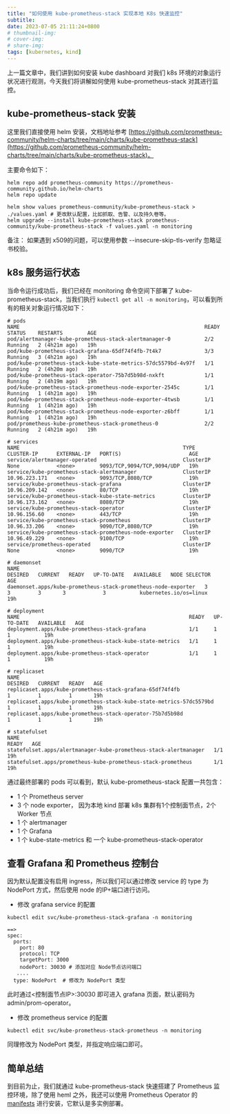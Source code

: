 ```yaml
---
title: "如何使用 kube-prometheus-stack 实现本地 K8s 快速监控"
subtitle: 
date: 2023-07-05 21:11:24+0800
# thumbnail-img: 
# cover-img: 
# share-img: 
tags: [kubernetes, kind]
---
```


上一篇文章中，我们讲到如何安装 kube dashboard 对我们 k8s 环境的对象运行状况进行观测，今天我们将讲解如何使用 kube-prometheus-stack 对其进行监控。

## kube-prometheus-stack 安装

这里我们直接使用 helm 安装，文档地址参考 [https://github.com/prometheus-community/helm-charts/tree/main/charts/kube-prometheus-stack](https://github.com/prometheus-community/helm-charts/tree/main/charts/kube-prometheus-stack)。

主要命令如下：

```
helm repo add prometheus-community https://prometheus-community.github.io/helm-charts
helm repo update

helm show values prometheus-community/kube-prometheus-stack > ./values.yaml # 更改默认配置，比如抓取、告警、以及持久卷等。
helm upgrade --install kube-prometheus-stack prometheus-community/kube-prometheus-stack -f values.yaml -n monitoring
```

备注： 如果遇到 x509的问题，可以使用参数 --insecure-skip-tls-verify 忽略证书校验。

## k8s 服务运行状态

当命令运行成功后，我们已经在 monitoring 命令空间下部署了 kube-prometheus-stack，当我们执行 `kubectl get all -n monitoring`，可以看到所有的相关对象运行情况如下：

```
# pods
NAME                                                            READY   STATUS    RESTARTS        AGE
pod/alertmanager-kube-prometheus-stack-alertmanager-0           2/2     Running   2 (4h21m ago)   19h
pod/kube-prometheus-stack-grafana-65df74f4fb-7t4k7              3/3     Running   3 (4h21m ago)   19h
pod/kube-prometheus-stack-kube-state-metrics-57dc5579bd-4v97f   1/1     Running   2 (4h20m ago)   19h
pod/kube-prometheus-stack-operator-75b7d5b98d-nxkft             1/1     Running   2 (4h19m ago)   19h
pod/kube-prometheus-stack-prometheus-node-exporter-2545c        1/1     Running   1 (4h21m ago)   19h
pod/kube-prometheus-stack-prometheus-node-exporter-4twsb        1/1     Running   1 (4h21m ago)   19h
pod/kube-prometheus-stack-prometheus-node-exporter-z6bff        1/1     Running   1 (4h21m ago)   19h
pod/prometheus-kube-prometheus-stack-prometheus-0               2/2     Running   2 (4h21m ago)   19h

# services
NAME                                                     TYPE        CLUSTER-IP      EXTERNAL-IP   PORT(S)                      AGE
service/alertmanager-operated                            ClusterIP   None            <none>        9093/TCP,9094/TCP,9094/UDP   19h
service/kube-prometheus-stack-alertmanager               ClusterIP   10.96.223.171   <none>        9093/TCP,8080/TCP            19h
service/kube-prometheus-stack-grafana                    ClusterIP   10.96.209.142   <none>        80/TCP                       19h
service/kube-prometheus-stack-kube-state-metrics         ClusterIP   10.96.173.162   <none>        8080/TCP                     19h
service/kube-prometheus-stack-operator                   ClusterIP   10.96.156.60    <none>        443/TCP                      19h
service/kube-prometheus-stack-prometheus                 ClusterIP   10.96.33.206    <none>        9090/TCP,8080/TCP            19h
service/kube-prometheus-stack-prometheus-node-exporter   ClusterIP   10.96.49.229    <none>        9100/TCP                     19h
service/prometheus-operated                              ClusterIP   None            <none>        9090/TCP                     19h

# daemonset
NAME                                                            DESIRED   CURRENT   READY   UP-TO-DATE   AVAILABLE   NODE SELECTOR            AGE
daemonset.apps/kube-prometheus-stack-prometheus-node-exporter   3         3         3       3            3           kubernetes.io/os=linux   19h

# deployment
NAME                                                       READY   UP-TO-DATE   AVAILABLE   AGE
deployment.apps/kube-prometheus-stack-grafana              1/1     1            1           19h
deployment.apps/kube-prometheus-stack-kube-state-metrics   1/1     1            1           19h
deployment.apps/kube-prometheus-stack-operator             1/1     1            1           19h

# replicaset
NAME                                                                  DESIRED   CURRENT   READY   AGE
replicaset.apps/kube-prometheus-stack-grafana-65df74f4fb              1         1         1       19h
replicaset.apps/kube-prometheus-stack-kube-state-metrics-57dc5579bd   1         1         1       19h
replicaset.apps/kube-prometheus-stack-operator-75b7d5b98d             1         1         1       19h

# statefulset
NAME                                                               READY   AGE
statefulset.apps/alertmanager-kube-prometheus-stack-alertmanager   1/1     19h
statefulset.apps/prometheus-kube-prometheus-stack-prometheus       1/1     19h
```

通过最终部署的 pods 可以看到，默认 kube-prometheus-stack 配置一共包含：
- 1 个 Prometheus server
- 3 个 node exporter， 因为本地 kind 部署 k8s 集群有1个控制面节点，2个 Worker 节点
- 1 个 alertmanager
- 1 个 Grafana
- 1 个 kube-state-metrics 和 一个 kube-prometheus-stack-operator

## 查看 Grafana 和 Prometheus 控制台

因为默认配置没有启用 ingress，所以我们可以通过修改 service 的 type 为 NodePort 方式，然后使用 node 的IP+端口进行访问。

- 修改 grafana service 的配置

```
kubectl edit svc/kube-prometheus-stack-grafana -n monitoring

==> 
spec:
  ports:
    port: 80
    protocol: TCP
    targetPort: 3000
    nodePort: 30030 # 添加对应 Node节点访问端口
   ....
  type: NodePort  # 修改为 NodePort 类型

```

此时通过<控制面节点IP>:30030 即可进入 grafana 页面，默认密码为 admin/prom-operator。


- 修改 prometheus service 的配置

```
kubectl edit svc/kube-prometheus-stack-prometheus -n monitoring
```

同理修改为 NodePort 类型，并指定响应端口即可。

## 简单总结

到目前为止，我们就通过 kube-prometheus-stack 快速搭建了 Prometheus 监控环境，除了使用 heml 之外，我还可以使用 Prometheus Operator 的 [manifests](https://prometheus-operator.dev/docs/prologue/quick-start/) 进行安装，它默认是多实例部署。